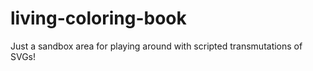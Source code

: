 # living-coloring-book
Just a sandbox area for playing around with scripted transmutations of SVGs!
